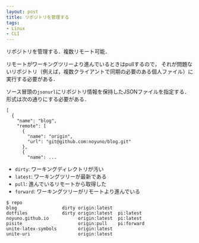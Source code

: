 ```yaml
---
layout: post
title: リポジトリを管理する
tags:
- Linux
- CLI
---
```


リポジトリを管理する．複数リモート可能．

リモートがワーキングツリーより進んでいるときはpullするので，
それが問題ないリポジトリ（例えば，複数クライアントで同期の必要のある個人ファイル）に実行する必要がある．

ソース冒頭の`jsonurl`にリポジトリ情報を保持したJSONファイルを指定する．
形式は次の通りにする必要がある．

~~~
[
  {
    "name": "blog",
    "remote": [
      {
        "name": "origin",
        "url": "git@github.com:noyuno/blog.git"
      },
      {
        "name": ...
~~~

- `dirty`: ワーキングディレクトリが汚い
- `latest`: ワーキングツリーが最新である
- `pull`: 進んでいるリモートから取得した
- `forward`: ワーキングツリーがリモートより進んでいる

~~~
$ repo
blog                 dirty origin:latest
dotfiles             dirty origin:latest  pi:latest
noyuno.github.io           origin:latest  pi:latest
pisite                     origin:pull    pi:forward
unite-latex-symbols        origin:latest
unite-uri                  origin:latest
~~~

<script src="https://gist-it.appspot.com/http://github.com/noyuno/dotfiles/raw/master/bin/repo"></script>

